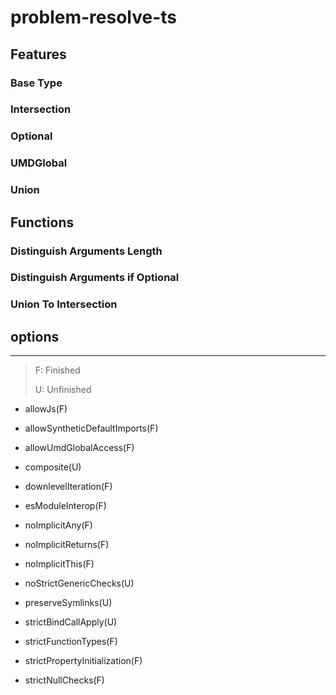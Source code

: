 # problem-resolve-ts

## Features

### Base Type

### Intersection

### Optional

### UMDGlobal

### Union

## Functions

### Distinguish Arguments Length

### Distinguish Arguments if Optional

### Union To Intersection

## options

***

> F: Finished
>
> U: Unfinished

+ allowJs(F)

+ allowSyntheticDefaultImports(F)

+ allowUmdGlobalAccess(F)

+ composite(U)

+ downlevelIteration(F)

+ esModuleInterop(F)

+ noImplicitAny(F)

+ noImplicitReturns(F)

+ noImplicitThis(F)

+ noStrictGenericChecks(U)

+ preserveSymlinks(U)

+ strictBindCallApply(U)

+ strictFunctionTypes(F)

+ strictPropertyInitialization(F)

+ strictNullChecks(F)
